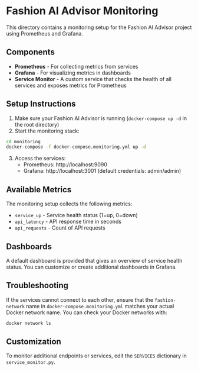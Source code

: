 # Fashion AI Advisor Monitoring

This directory contains a monitoring setup for the Fashion AI Advisor project using Prometheus and Grafana.

## Components

* **Prometheus** - For collecting metrics from services
* **Grafana** - For visualizing metrics in dashboards
* **Service Monitor** - A custom service that checks the health of all services and exposes metrics for Prometheus

## Setup Instructions

1. Make sure your Fashion AI Advisor is running (`docker-compose up -d` in the root directory)
2. Start the monitoring stack:

```bash
cd monitoring
docker-compose -f docker-compose.monitoring.yml up -d
```

3. Access the services:
   - Prometheus: http://localhost:9090
   - Grafana: http://localhost:3001 (default credentials: admin/admin)

## Available Metrics

The monitoring setup collects the following metrics:

- `service_up` - Service health status (1=up, 0=down)
- `api_latency` - API response time in seconds
- `api_requests` - Count of API requests

## Dashboards

A default dashboard is provided that gives an overview of service health status. You can customize or create additional dashboards in Grafana.

## Troubleshooting

If the services cannot connect to each other, ensure that the `fashion-network` name in `docker-compose.monitoring.yml` matches your actual Docker network name. You can check your Docker networks with:

```bash
docker network ls
```

## Customization

To monitor additional endpoints or services, edit the `SERVICES` dictionary in `service_monitor.py`. 